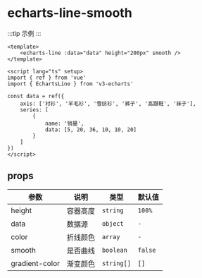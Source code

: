<script lang="ts" setup>
import EchartsLineSmooth from '@/echarts/line/echarts-line-smooth.vue'
</script>

# echarts-line-smooth

:::tip 示例
<echarts-line-smooth />
:::

```vue
<template>
    <echarts-line :data="data" height="200px" smooth />
</template>

<script lang="ts" setup>
import { ref } from 'vue'
import { EchartsLine } from 'v3-echarts'

const data = ref({
    axis: ['衬衫', '羊毛衫', '雪纺衫', '裤子', '高跟鞋', '袜子'],
    series: [
        {
            name: '销量',
            data: [5, 20, 36, 10, 10, 20]
        }
    ]
})
</script>
```

## props

| 参数           | 说明     | 类型       | 默认值  |
| -------------- | -------- | ---------- | ------- |
| height         | 容器高度 | `string`   | `100%`  |
| data           | 数据源   | `object`   | `-`     |
| color          | 折线颜色 | `array`    | `-`     |
| smooth         | 是否曲线 | `boolean`  | `false` |
| gradient-color | 渐变颜色 | `string[]` | `[]`    |
